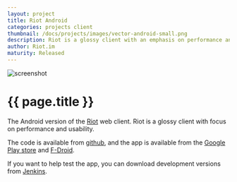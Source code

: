 ```yaml
---
layout: project
title: Riot Android
categories: projects client
thumbnail: /docs/projects/images/vector-android-small.png
description: Riot is a glossy client with an emphasis on performance and usability
author: Riot.im
maturity: Released
---
```


![screenshot](/docs/projects/images/vector-android-large.png "{{ page.title }}")

# {{ page.title }}
The Android version of the [Riot](https://matrix.org/docs/projects/client/riot.html) web client. Riot is a glossy client with focus on performance and usability.

The code is available from [github](https://github.com/vector-im/vector-android), and the app is available from the [Google Play store](https://play.google.com/store/apps/details?id=im.vector.alpha) and [F-Droid](https://f-droid.org/packages/im.vector.alpha/).

If you want to help test the app, you can download development versions from [Jenkins](https://matrix.org/jenkins/job/VectorAndroidDevelop/).
